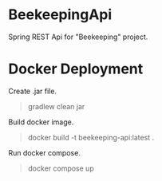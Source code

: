# BeekeepingApi
Spring REST Api for "Beekeeping" project.

# Docker Deployment
Create .jar file.
> gradlew clean jar

Build docker image.
> docker build -t beekeeping-api:latest .

Run docker compose.
> docker compose up
